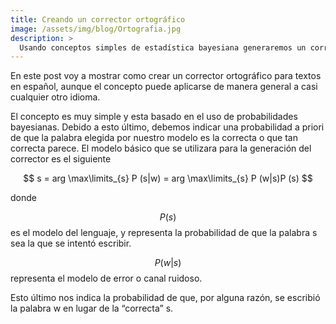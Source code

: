 ```yaml
---
title: Creando un corrector ortográfico
image: /assets/img/blog/Ortografia.jpg
description: >
  Usando conceptos simples de estadística bayesiana generaremos un corrector ortográfico.
---
```


En este post voy a mostrar como crear un corrector ortográfico para textos en español, aunque el concepto puede aplicarse de manera general a casi cualquier otro idioma.

El concepto es muy simple y esta basado en el uso de probabilidades bayesianas. Debido a esto último, debemos indicar una probabilidad a priori de que la palabra elegida por nuestro modelo es la correcta o que tan correcta parece. El modelo básico que se utilizara para la generación del corrector es el siguiente

$$ s = arg \max\limits_{s} P (s|w) = arg \max\limits_{s} P (w|s)P (s) $$

donde

$$P(s)$$ es el modelo del lenguaje, y representa la probabilidad de que la palabra s sea la que se intentó escribir. 

$$P (w|s)$$ representa el modelo de error o canal ruidoso.

Esto último nos indica la probabilidad de que, por alguna razón, se escribió la palabra w en lugar de la “correcta” s.

